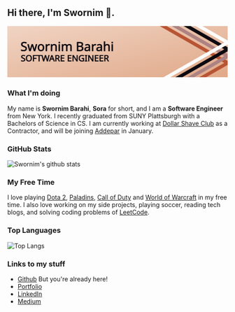 ## Hi there, I'm Swornim 👋.

![Header](./header.svg)

### What I'm doing
My name is **Swornim Barahi**, **Sora** for short, and I am a **Software Engineer** from New York. I recently graduated from SUNY Plattsburgh with a Bachelors of Science in CS. I am currently working at [Dollar Shave Club](www.dollarshaveclub.com) as a Contractor, and will be joining [Addepar](www.addepar.com) in January.

### GitHub Stats
![Swornim's github stats](https://github-readme-stats.vercel.app/api?username=swornimbarahi)

### My Free Time
I love playing [Dota 2](www.dota2.com), [Paladins](www.paladins.com), [Call of Duty](www.callofduty) and [World of Warcraft](https://worldofwarcraft.com/en-us/) in my free time. I also love working on my side projects, playing soccer, reading tech blogs, and solving coding problems of [LeetCode](www.leetcode.com).

### Top Languages
![Top Langs](https://github-readme-stats.vercel.app/api/top-langs/?username=swornimbarahi)


### Links to my stuff
- [Github](www.github.com/swornimbarahi) But you're already here!
- [Portfolio](www.swornimbarahi.com)
- [LinkedIn](www.linkedin.com/in/swornimbarahi)
- [Medium](www.medium.com/swornimbarahi)
